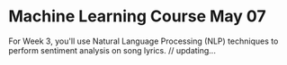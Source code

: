 # Machine Learning Course May 07

For Week 3, you'll use Natural Language Processing (NLP) techniques to perform sentiment analysis on song lyrics.
// updating...
